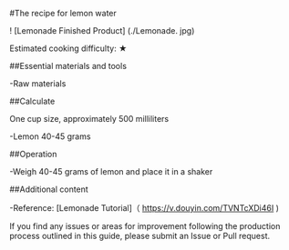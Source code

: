 #The recipe for lemon water

! [Lemonade Finished Product] (./Lemonade. jpg)

Estimated cooking difficulty: ★

##Essential materials and tools

-Raw materials

##Calculate

One cup size, approximately 500 milliliters

-Lemon 40-45 grams

##Operation

-Weigh 40-45 grams of lemon and place it in a shaker

##Additional content

-Reference: [Lemonade Tutorial]（ https://v.douyin.com/TVNTcXDi46I )

If you find any issues or areas for improvement following the production process outlined in this guide, please submit an Issue or Pull request.